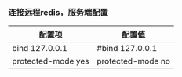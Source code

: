 ### 连接远程redis，服务端配置

| 配置项             | 配置值            |
| ------------------ | ----------------- |
| bind  127.0.0.1    | #bind 127.0.0.1   |
| protected-mode yes | protected-mode no |

